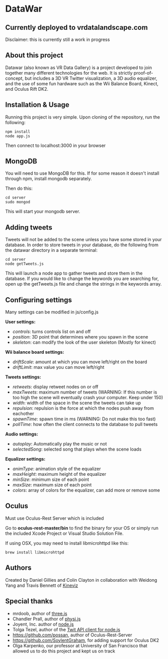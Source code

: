 # DataWar
## Currently deployed to vrdatalandscape.com
Disclaimer: this is currently still a work in progress
## About this project
Datawar (also known as VR Data Gallery) is a project developed to join together many different technologies for the web. 
It is strictly proof-of-concept, but includes a 3D VR Twitter visualization, a 3D audio equalizer, 
and the use of some fun hardware such as the Wii Balance Board, Kinect, and Oculus Rift DK2.

## Installation & Usage
Running this project is very simple. Upon cloning of the repository, run the following:

    npm install
    node app.js
Then connect to localhost:3000 in your browser

## MongoDB
You will need to use MongoDB for this. If for some reason it doesn't install through npm, install mongodb separately.

Then do this:

    cd server
    sudo mongod

This will start your mongodb server.

## Adding tweets
Tweets will not be added to the scene unless you have some stored in your database. In order to store tweets in your database, do the following from the datawar directory in a separate terminal:

    cd server
    node getTweets.js
This will launch a node app to gather tweets and store them in the database. If you would like to change the keywords you are searching for, open up the getTweets.js file and change the strings in the keywords array.

## Configuring settings
Many settings can be modified in js/config.js

**User settings:**
* *controls*: turns controls list on and off
* *position*: 3D point that determines where you spawn in the scene
* *skeleton*: can modify the look of the user skeleton (Mostly for kinect)
    
**Wii balance board settings:**
* *driftScale*: amount at which you can move left/right on the board
* *driftLimit*: max value you can move left/right
    
**Tweets settings:**
* *retweets*: display retweet nodes on or off
* *maxTweets*: maximum number of tweets (WARNING: If this number is too high the scene will eventually crash your computer. Keep under 150)
* *width*: width of the space in the scene the tweets can take up
* *repulsion*: repulsion is the force at which the nodes push away from eachother
* *spawnTime*: spawn time in ms (WARNING: Do not make this too fast)
* *pollTime*: how often the client connects to the database to pull tweets
    
**Audio settings:**
* *autoplay*: Automatically play the music or not
* *selectedSong*: selected song that plays when the scene loads
    
**Equalizer settings:**
* *animType*: animation style of the equalizer
* *maxHeight*: maximum height of the equalizer
* *minSize*: minimum size of each point
* *maxSize*: maximum size of each point
* *colors*: array of colors for the equalizer, can add more or remove some

## Oculus
Must use Oculus-Rest Server which is included

Go to **oculus-rest-master/bin** to find the binary for your OS or simply run the included Xcode Project or Visual Studio Solution File.

If using OSX, you may need to install libmicrohttpd like this:

    brew install libmicrohttpd


## Authors
Created by Daniel Gillies and Colin Clayton in collaboration with Weidong Yang and Travis Bennett of [Kineviz](http://kineviz.com/)

## Special thanks
* mrdoob, author of [three.js](http://threejs.org/)
* Chandler Prall, author of [physi.js](https://github.com/chandlerprall/Physijs)
* Joyent, Inc. author of [node.js](https://nodejs.org/)
* Tolga Tezel, author of the [Twit API client for node.js](https://github.com/ttezel/twit)
* https://github.com/possan, author of Oculus-Rest-Server
* https://github.com/SoylentGraham, for adding support for Oculus DK2
* Olga Karpenko, our professor at University of San Francisco that allowed us to do this project and kept us on track